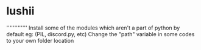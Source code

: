 # lushii
'''''''''''''
Install some of the modules which aren't a part of python by default eg: (PIL, discord.py, etc)
Change the "path" variable in some codes to your own folder location
